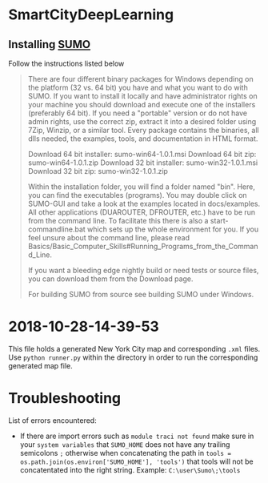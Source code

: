# SmartCityDeepLearning

## Installing [SUMO](http://sumo.dlr.de/wiki/Installing)
 Follow the instructions listed below
> There are four different binary packages for Windows depending on the platform (32 vs. 64 bit) you have and what you want to do with SUMO. If you want to install it locally and have administrator rights on your machine you should download and execute one of the installers (preferably 64 bit). If you need a "portable" version or do not have admin rights, use the correct zip, extract it into a desired folder using 7Zip, Winzip, or a similar tool. Every package contains the binaries, all dlls needed, the examples, tools, and documentation in HTML format.
>
>    Download 64 bit installer: sumo-win64-1.0.1.msi
>    Download 64 bit zip: sumo-win64-1.0.1.zip
>    Download 32 bit installer: sumo-win32-1.0.1.msi
>    Download 32 bit zip: sumo-win32-1.0.1.zip
>
>Within the installation folder, you will find a folder named "bin". Here, you can find the executables (programs). You may double click on SUMO-GUI and take a look at the examples located in docs/examples. All other applications (DUAROUTER, DFROUTER, etc.) have to be run from the command line. To facilitate this there is also a start-commandline.bat which sets up the whole environment for you. If you feel unsure about the command line, please read Basics/Basic_Computer_Skills#Running_Programs_from_the_Command_Line.
>
>If you want a bleeding edge nightly build or need tests or source files, you can download them from the Download page.
>
>For building SUMO from source see building SUMO under Windows. 

# 2018-10-28-14-39-53 
This file holds a generated New York City map and corresponding `.xml` files. 
Use `python runner.py` within the directory in order to run the corresponding generated map file.



# Troubleshooting 
 List of errors encountered:
  - If there are import errors such as `module traci not found` make sure in your `system variables` that `SUMO_HOME` does not have any trailing semicolons `;` otherwise when concatenating the path in `tools = os.path.join(os.environ['SUMO_HOME'], 'tools')` that tools will not be concatentated into the right string. Example: `C:\user\Sumo\;\tools` 
 
